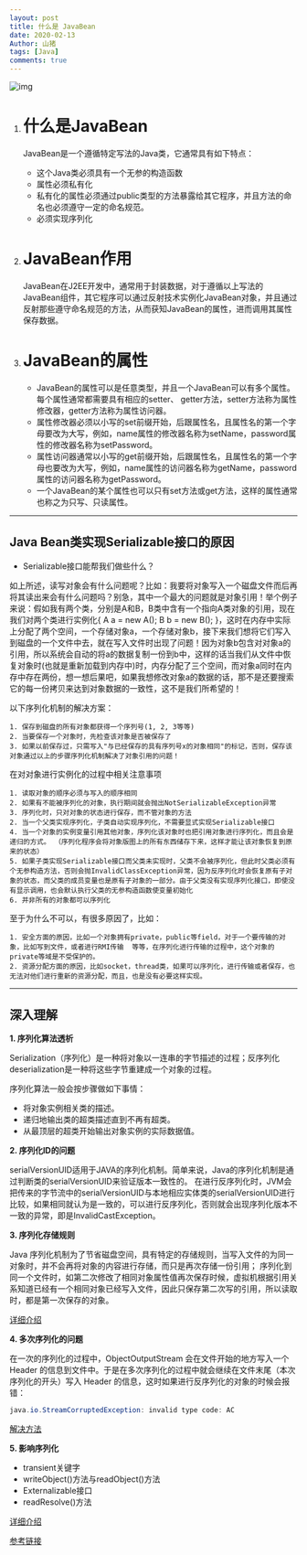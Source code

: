 ```yaml
---
layout: post
title: 什么是 JavaBean
date: 2020-02-13
Author: 山猪
tags: [Java]
comments: true
---
```

![img](https://docs.oracle.com/javase/8/docs/technotes/guides/beans/spec/images/beancontext.gif)

<!-- more -->

1. # 什么是JavaBean

    JavaBean是一个遵循特定写法的Java类，它通常具有如下特点：

    * 这个Java类必须具有一个无参的构造函数
    * 属性必须私有化
    * 私有化的属性必须通过public类型的方法暴露给其它程序，并且方法的命名也必须遵守一定的命名规范。
    * 必须实现序列化

2. # JavaBean作用

    JavaBean在J2EE开发中，通常用于封装数据，对于遵循以上写法的JavaBean组件，其它程序可以通过反射技术实例化JavaBean对象，并且通过反射那些遵守命名规范的方法，从而获知JavaBean的属性，进而调用其属性保存数据。

3. # JavaBean的属性

    * JavaBean的属性可以是任意类型，并且一个JavaBean可以有多个属性。每个属性通常都需要具有相应的setter、 getter方法，setter方法称为属性修改器，getter方法称为属性访问器。
    * 属性修改器必须以小写的set前缀开始，后跟属性名，且属性名的第一个字母要改为大写，例如，name属性的修改器名称为setName，password属性的修改器名称为setPassword。
    * 属性访问器通常以小写的get前缀开始，后跟属性名，且属性名的第一个字母也要改为大写，例如，name属性的访问器名称为getName，password属性的访问器名称为getPassword。
    * 一个JavaBean的某个属性也可以只有set方法或get方法，这样的属性通常也称之为只写、只读属性。

---

## Java Bean类实现Serializable接口的原因

* Serializable接口能帮我们做些什么？

如上所述，读写对象会有什么问题呢？比如：我要将对象写入一个磁盘文件而后再将其读出来会有什么问题吗？别急，其中一个最大的问题就是对象引用！举个例子来说：假如我有两个类，分别是A和B，B类中含有一个指向A类对象的引用，现在我们对两个类进行实例化{ A a = new A(); B b = new B(); }，这时在内存中实际上分配了两个空间，一个存储对象a，一个存储对象b，接下来我们想将它们写入到磁盘的一个文件中去，就在写入文件时出现了问题！因为对象b包含对对象a的引用，所以系统会自动的将a的数据复制一份到b中，这样的话当我们从文件中恢复对象时(也就是重新加载到内存中)时，内存分配了三个空间，而对象a同时在内存中存在两份，想一想后果吧，如果我想修改对象a的数据的话，那不是还要搜索它的每一份拷贝来达到对象数据的一致性，这不是我们所希望的！


以下序列化机制的解决方案：

    1. 保存到磁盘的所有对象都获得一个序列号(1, 2, 3等等)
    2. 当要保存一个对象时，先检查该对象是否被保存了
    3. 如果以前保存过，只需写入"与已经保存的具有序列号x的对象相同"的标记，否则，保存该对象通过以上的步骤序列化机制解决了对象引用的问题！


在对对象进行实例化的过程中相关注意事项

    1. 读取对象的顺序必须与写入的顺序相同
    2. 如果有不能被序列化的对象，执行期间就会抛出NotSerializableException异常
    3. 序列化时，只对对象的状态进行保存，而不管对象的方法
    2. 当一个父类实现序列化，子类自动实现序列化，不需要显式实现Serializable接口
    4. 当一个对象的实例变量引用其他对象，序列化该对象时也把引用对象进行序列化，而且会是递归的方式。 （序列化程序会将对象版图上的所有东西储存下来，这样才能让该对象恢复到原来的状态）
    5. 如果子类实现Serializable接口而父类未实现时，父类不会被序列化，但此时父类必须有个无参构造方法，否则会抛InvalidClassException异常，因为反序列化时会恢复原有子对象的状态，而父类的成员变量也是原有子对象的一部分。由于父类没有实现序列化接口，即使没有显示调用，也会默认执行父类的无参构造函数使变量初始化
    6. 并非所有的对象都可以序列化

至于为什么不可以，有很多原因了，比如：

    1. 安全方面的原因，比如一个对象拥有private，public等field，对于一个要传输的对象，比如写到文件，或者进行RMI传输  等等，在序列化进行传输的过程中，这个对象的private等域是不受保护的。
    2. 资源分配方面的原因，比如socket，thread类，如果可以序列化，进行传输或者保存，也无法对他们进行重新的资源分配，而且，也是没有必要这样实现。

---

## 深入理解

**1. 序列化算法透析**

Serialization（序列化）是一种将对象以一连串的字节描述的过程；反序列化deserialization是一种将这些字节重建成一个对象的过程。

序列化算法一般会按步骤做如下事情：

- 将对象实例相关类的描述。
- 递归地输出类的超类描述直到不再有超类。
- 从最顶层的超类开始输出对象实例的实际数据值。


**2. 序列化ID的问题**

serialVersionUID适用于JAVA的序列化机制。简单来说，Java的序列化机制是通过判断类的serialVersionUID来验证版本一致性的。
在进行反序列化时，JVM会把传来的字节流中的serialVersionUID与本地相应实体类的serialVersionUID进行比较，如果相同就认为是一致的，可以进行反序列化，否则就会出现序列化版本不一致的异常，即是InvalidCastException。

**3. 序列化存储规则**

Java 序列化机制为了节省磁盘空间，具有特定的存储规则，当写入文件的为同一对象时，并不会再将对象的内容进行存储，而只是再次存储一份引用；
序列化到同一个文件时，如第二次修改了相同对象属性值再次保存时候，虚拟机根据引用关系知道已经有一个相同对象已经写入文件，因此只保存第二次写的引用，所以读取时，都是第一次保存的对象。

[详细介绍](https://www.ibm.com/developerworks/cn/java/j-lo-serial/)

**4. 多次序列化的问题**

在一次的序列化的过程中，ObjectOutputStream 会在文件开始的地方写入一个 Header 的信息到文件中。于是在多次序列化的过程中就会继续在文件末尾（本次序列化的开头）写入 Header 的信息，这时如果进行反序列化的对象的时候会报错：

```java
java.io.StreamCorruptedException: invalid type code: AC
```

[解决方法](http://blog.sina.com.cn/s/blog_6145ed810100z143.html)

**5. 影响序列化**

- transient关键字
- writeObject()方法与readObject()方法
- Externalizable接口
- readResolve()方法

[详细介绍](http://developer.51cto.com/art/201202/317181.htm)

[参考链接](https://www.geeksforgeeks.org/javabean-class-java/ "geeks")



